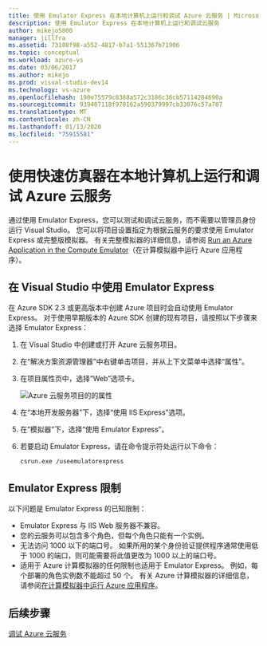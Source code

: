 ```yaml
---
title: 使用 Emulator Express 在本地计算机上运行和调试 Azure 云服务 | Microsoft Docs
description: 使用 Emulator Express 在本地计算机上运行和调试云服务
author: mikejo5000
manager: jillfra
ms.assetid: 73108f98-a552-4817-b7a1-551367b71906
ms.topic: conceptual
ms.workload: azure-vs
ms.date: 03/06/2017
ms.author: mikejo
ms.prod: visual-studio-dev14
ms.technology: vs-azure
ms.openlocfilehash: 190e75579c8388a572c3186c36cb57114284690a
ms.sourcegitcommit: 939407118f978162a590379997cb33076c57a707
ms.translationtype: MT
ms.contentlocale: zh-CN
ms.lasthandoff: 01/13/2020
ms.locfileid: "75915581"
---
```

# <a name="using-emulator-express-to-run-and-debug-an-azure-cloud-service-on-a-local-machine"></a>使用快速仿真器在本地计算机上运行和调试 Azure 云服务
通过使用 Emulator Express，您可以测试和调试云服务，而不需要以管理员身份运行 Visual Studio。 您可以将项目设置指定为根据云服务的要求使用 Emulator Express 或完整版模拟器。 有关完整模拟器的详细信息，请参阅 [Run an Azure Application in the Compute Emulator](/azure/storage/common/storage-use-emulator)（在计算模拟器中运行 Azure 应用程序）。

## <a name="using-emulator-express-in-visual-studio"></a>在 Visual Studio 中使用 Emulator Express
在 Azure SDK 2.3 或更高版本中创建 Azure 项目时会自动使用 Emulator Express。 对于使用早期版本的 Azure SDK 创建的现有项目，请按照以下步骤来选择 Emulator Express：

1. 在 Visual Studio 中创建或打开 Azure 云服务项目。

1. 在“解决方案资源管理器”中右键单击项目，并从上下文菜单中选择“属性”。

1. 在项目属性页中，选择“Web”选项卡。

    ![Azure 云服务项目的的属性](./media/vs-azure-tools-emulator-express-debug-run/web-properties.png)

1. 在“本地开发服务器”下，选择“使用 IIS Express”选项。

1. 在“模拟器”下，选择“使用 Emulator Express”。
   
1. 若要启动 Emulator Express，请在命令提示符处运行以下命令： 

    ```
    csrun.exe /useemulatorexpress
    ```

## <a name="emulator-express-limitations"></a>Emulator Express 限制
以下问题是 Emulator Express 的已知限制： 

- Emulator Express 与 IIS Web 服务器不兼容。
- 您的云服务可以包含多个角色，但每个角色只能有一个实例。
- 无法访问 1000 以下的端口号。 如果所用的某个身份验证提供程序通常使用低于 1000 的端口，则可能需要将此值更改为 1000 以上的端口号。
- 适用于 Azure 计算模拟器的任何限制也适用于 Emulator Express。 例如，每个部署的角色实例数不能超过 50 个。 有关 Azure 计算模拟器的详细信息，请参阅[在计算模拟器中运行 Azure 应用程序](vs-azure-tools-performance-profiling-cloud-services.md)。

## <a name="next-steps"></a>后续步骤
[调试 Azure 云服务](vs-azure-tools-debugging-cloud-services-overview.md)
